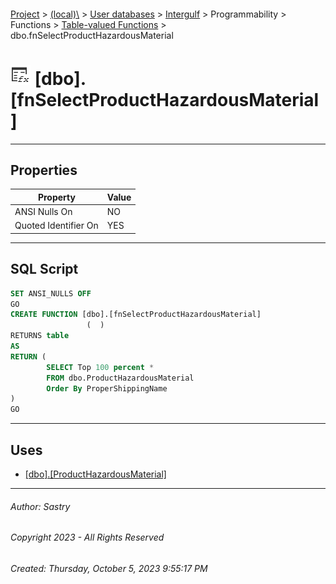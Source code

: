 #### 

[Project](../../../../../../index.md) > [(local)\\](../../../../../index.md) > [User databases](../../../../index.md) > [Intergulf](../../../index.md) > Programmability > Functions > [Table-valued Functions](Table-valued_Functions.md) > dbo.fnSelectProductHazardousMaterial

# ![Table-valued Functions](../../../../../../Images/Function_Table32.png) [dbo].[fnSelectProductHazardousMaterial]

---

## <a name="#properties"></a>Properties

| Property | Value |
|---|---|
| ANSI Nulls On | NO |
| Quoted Identifier On | YES |


---

## <a name="#sqlscript"></a>SQL Script

```sql
SET ANSI_NULLS OFF
GO
CREATE FUNCTION [dbo].[fnSelectProductHazardousMaterial]
                 (  )
RETURNS table
AS
RETURN (
        SELECT Top 100 percent *
        FROM dbo.ProductHazardousMaterial
        Order By ProperShippingName
)
GO

```


---

## <a name="#uses"></a>Uses

* [[dbo].[ProductHazardousMaterial]](../../../Tables/dbo_ProductHazardousMaterial.md)


---

###### Author:  Sastry

###### Copyright 2023 - All Rights Reserved

###### Created: Thursday, October 5, 2023 9:55:17 PM

